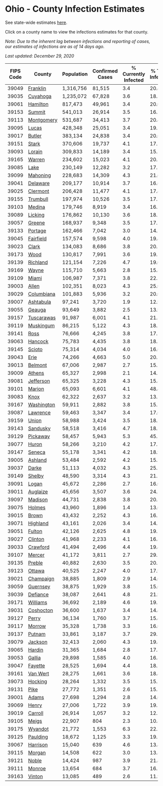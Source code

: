 # Ohio - County Infection Estimates

See state-wide estimates [here](/infections/us-oh).

Click on a county name to view the infections estimates for that county.

*Note: Due to the inherent lag between infections and reporting of cases, our estimates of infections are as of 14 days ago.*

*Last updated: December 29, 2020*

|   FIPS Code |                   County |   Population |   Confirmed Cases |   % Currently Infected |   % Total Infected |
|-------------|--------------------------|--------------|-------------------|------------------------|--------------------|
|       39049 |     [Franklin](franklin) |    1,316,756 |            81,515 |                    3.4 |               20.4 |
|       39035 |     [Cuyahoga](cuyahoga) |    1,235,072 |            67,828 |                    3.6 |               18.3 |
|       39061 |     [Hamilton](hamilton) |      817,473 |            49,961 |                    3.4 |               20.0 |
|       39153 |         [Summit](summit) |      541,013 |            26,914 |                    3.5 |               16.2 |
|       39113 | [Montgomery](montgomery) |      531,687 |            34,413 |                    3.7 |               20.4 |
|       39095 |           [Lucas](lucas) |      428,348 |            25,051 |                    3.4 |               19.7 |
|       39017 |         [Butler](butler) |      383,134 |            24,838 |                    3.4 |               20.6 |
|       39151 |           [Stark](stark) |      370,606 |            19,737 |                    4.1 |               17.2 |
|       39093 |         [Lorain](lorain) |      309,833 |            14,189 |                    3.4 |               15.1 |
|       39165 |         [Warren](warren) |      234,602 |            15,023 |                    4.1 |               20.2 |
|       39085 |             [Lake](lake) |      230,149 |            12,282 |                    3.2 |               17.1 |
|       39099 |     [Mahoning](mahoning) |      228,683 |            14,309 |                    4.3 |               21.6 |
|       39041 |     [Delaware](delaware) |      209,177 |            10,914 |                    3.7 |               16.6 |
|       39025 |     [Clermont](clermont) |      206,428 |            11,477 |                    4.1 |               17.4 |
|       39155 |     [Trumbull](trumbull) |      197,974 |            10,526 |                    3.5 |               17.7 |
|       39103 |         [Medina](medina) |      179,746 |             8,919 |                    3.4 |               16.1 |
|       39089 |       [Licking](licking) |      176,862 |            10,130 |                    3.6 |               18.2 |
|       39057 |         [Greene](greene) |      168,937 |             9,348 |                    3.5 |               17.2 |
|       39133 |       [Portage](portage) |      162,466 |             7,042 |                    3.0 |               14.2 |
|       39045 |   [Fairfield](fairfield) |      157,574 |             9,598 |                    4.0 |               19.4 |
|       39023 |           [Clark](clark) |      134,083 |             8,686 |                    3.8 |               20.5 |
|       39173 |             [Wood](wood) |      130,817 |             7,991 |                    3.6 |               19.5 |
|       39139 |     [Richland](richland) |      121,154 |             7,226 |                    4.7 |               19.0 |
|       39169 |           [Wayne](wayne) |      115,710 |             5,663 |                    2.8 |               15.8 |
|       39109 |           [Miami](miami) |      106,987 |             7,371 |                    3.8 |               22.2 |
|       39003 |           [Allen](allen) |      102,351 |             8,023 |                    4.3 |               25.0 |
|       39029 | [Columbiana](columbiana) |      101,883 |             5,936 |                    3.2 |               20.0 |
|       39007 |   [Ashtabula](ashtabula) |       97,241 |             3,720 |                    1.9 |               12.9 |
|       39055 |         [Geauga](geauga) |       93,649 |             3,882 |                    2.5 |               13.9 |
|       39157 | [Tuscarawas](tuscarawas) |       91,987 |             6,001 |                    4.1 |               21.3 |
|       39119 |   [Muskingum](muskingum) |       86,215 |             5,122 |                    4.3 |               18.5 |
|       39141 |             [Ross](ross) |       76,666 |             4,245 |                    3.8 |               17.2 |
|       39063 |       [Hancock](hancock) |       75,783 |             4,435 |                    3.8 |               18.3 |
|       39145 |         [Scioto](scioto) |       75,314 |             4,034 |                    4.0 |               16.6 |
|       39043 |             [Erie](erie) |       74,266 |             4,663 |                    5.0 |               20.1 |
|       39013 |       [Belmont](belmont) |       67,006 |             2,987 |                    2.7 |               15.5 |
|       39009 |         [Athens](athens) |       65,327 |             2,998 |                    2.1 |               14.1 |
|       39081 |   [Jefferson](jefferson) |       65,325 |             3,228 |                    4.3 |               15.8 |
|       39101 |         [Marion](marion) |       65,093 |             6,601 |                    4.1 |               48.4 |
|       39083 |             [Knox](knox) |       62,322 |             2,637 |                    3.2 |               13.2 |
|       39167 | [Washington](washington) |       59,911 |             2,882 |                    3.8 |               15.7 |
|       39087 |     [Lawrence](lawrence) |       59,463 |             3,347 |                    3.4 |               17.6 |
|       39159 |           [Union](union) |       58,988 |             3,424 |                    3.5 |               18.2 |
|       39143 |     [Sandusky](sandusky) |       58,518 |             3,416 |                    4.7 |               18.5 |
|       39129 |     [Pickaway](pickaway) |       58,457 |             5,943 |                    5.3 |               45.2 |
|       39077 |           [Huron](huron) |       58,266 |             3,210 |                    4.2 |               17.7 |
|       39147 |         [Seneca](seneca) |       55,178 |             3,341 |                    4.2 |               18.9 |
|       39005 |       [Ashland](ashland) |       53,484 |             2,592 |                    4.2 |               15.1 |
|       39037 |           [Darke](darke) |       51,113 |             4,032 |                    4.3 |               25.5 |
|       39149 |         [Shelby](shelby) |       48,590 |             3,314 |                    4.3 |               21.2 |
|       39091 |           [Logan](logan) |       45,672 |             2,286 |                    2.7 |               16.0 |
|       39011 |     [Auglaize](auglaize) |       45,656 |             3,507 |                    3.6 |               24.1 |
|       39097 |       [Madison](madison) |       44,731 |             2,838 |                    3.8 |               20.5 |
|       39075 |         [Holmes](holmes) |       43,960 |             1,896 |                    1.4 |               13.6 |
|       39015 |           [Brown](brown) |       43,432 |             2,252 |                    4.3 |               16.2 |
|       39071 |     [Highland](highland) |       43,161 |             2,026 |                    3.4 |               14.7 |
|       39051 |         [Fulton](fulton) |       42,126 |             2,625 |                    4.8 |               19.5 |
|       39027 |       [Clinton](clinton) |       41,968 |             2,233 |                    4.1 |               16.8 |
|       39033 |     [Crawford](crawford) |       41,494 |             2,496 |                    4.4 |               19.4 |
|       39107 |         [Mercer](mercer) |       41,172 |             3,811 |                    2.7 |               29.5 |
|       39135 |         [Preble](preble) |       40,882 |             2,630 |                    3.5 |               20.2 |
|       39123 |         [Ottawa](ottawa) |       40,525 |             2,247 |                    4.0 |               17.9 |
|       39021 |   [Champaign](champaign) |       38,885 |             1,809 |                    2.9 |               14.6 |
|       39059 |     [Guernsey](guernsey) |       38,875 |             1,929 |                    3.8 |               15.6 |
|       39039 |     [Defiance](defiance) |       38,087 |             2,641 |                    4.8 |               21.9 |
|       39171 |     [Williams](williams) |       36,692 |             2,189 |                    4.6 |               19.1 |
|       39031 |   [Coshocton](coshocton) |       36,600 |             1,637 |                    3.4 |               14.4 |
|       39127 |           [Perry](perry) |       36,134 |             1,760 |                    3.7 |               15.4 |
|       39117 |         [Morrow](morrow) |       35,328 |             1,738 |                    3.3 |               16.0 |
|       39137 |         [Putnam](putnam) |       33,861 |             3,187 |                    3.7 |               29.7 |
|       39079 |       [Jackson](jackson) |       32,413 |             2,060 |                    4.3 |               19.8 |
|       39065 |         [Hardin](hardin) |       31,365 |             1,684 |                    2.8 |               17.3 |
|       39053 |         [Gallia](gallia) |       29,898 |             1,585 |                    4.0 |               16.8 |
|       39047 |       [Fayette](fayette) |       28,525 |             1,694 |                    4.4 |               18.7 |
|       39161 |     [Van Wert](van-wert) |       28,275 |             1,661 |                    3.6 |               18.4 |
|       39073 |       [Hocking](hocking) |       28,264 |             1,332 |                    3.5 |               15.2 |
|       39131 |             [Pike](pike) |       27,772 |             1,351 |                    2.6 |               15.1 |
|       39001 |           [Adams](adams) |       27,698 |             1,294 |                    2.8 |               14.6 |
|       39069 |           [Henry](henry) |       27,006 |             1,722 |                    3.9 |               19.7 |
|       39019 |       [Carroll](carroll) |       26,914 |             1,057 |                    3.2 |               12.7 |
|       39105 |           [Meigs](meigs) |       22,907 |               804 |                    2.3 |               10.8 |
|       39175 |       [Wyandot](wyandot) |       21,772 |             1,553 |                    6.3 |               22.7 |
|       39125 |     [Paulding](paulding) |       18,672 |             1,125 |                    3.3 |               19.1 |
|       39067 |     [Harrison](harrison) |       15,040 |               639 |                    4.6 |               13.4 |
|       39115 |         [Morgan](morgan) |       14,508 |               622 |                    3.0 |               13.8 |
|       39121 |           [Noble](noble) |       14,424 |               987 |                    3.9 |               21.4 |
|       39111 |         [Monroe](monroe) |       13,654 |               684 |                    3.7 |               16.2 |
|       39163 |         [Vinton](vinton) |       13,085 |               489 |                    2.6 |               11.9 |